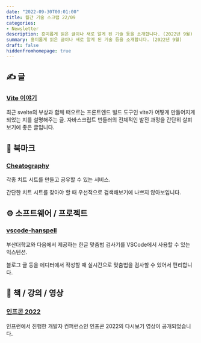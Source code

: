 ```yaml
---
date: "2022-09-30T00:01:00"
title: 월간 기술 스크랩 22/09
categories:
- Newsletter
description: 흥미롭게 읽은 글이나 새로 알게 된 기술 등을 소개합니다. (2022년 9월)
summary: 흥미롭게 읽은 글이나 새로 알게 된 기술 등을 소개합니다. (2022년 9월)
draft: false
hiddenfromhomepage: true
---
```


## ✍️ 글

### [Vite 이야기](https://yozm.wishket.com/magazine/detail/1620/)

최근 svelte의 부상과 함께 떠오르는 프론트엔드 빌드 도구인 vite가 어떻게 만들어지게 되었는 지를
설명해주는 글. 자바스크립트 번들러의 전체적인 발전 과정을 간단히 살펴보기에 좋은 글입니다.

## 📌 북마크

### [Cheatography](https://cheatography.com/)

각종 치트 시트를 만들고 공유할 수 있는 서비스.

간단한 치트 시트를 찾아야 할 때 우선적으로 검색해보기에 나쁘지 않아보입니다.


<!-- ## 📰 기술 뉴스 -->

## ⚙️ 소프트웨어 / 프로젝트

### [vscode-hanspell](https://github.com/9beach/vscode-hanspell)

부산대학교와 다음에서 제공하는 한글 맞춤법 검사기를 VSCode에서 사용할 수 있는 익스텐션.

블로그 글 등을 에디터에서 작성할 때 실시간으로 맞춤법을 검사할 수 있어서 편리합니다.

## 📙 책 / 강의 / 영상

### [인프콘 2022](https://www.inflearn.com/course/infcon2022)

인프런에서 진행한 개발자 컨퍼런스인 인프콘 2022의 다시보기 영상이 공개되었습니다.
